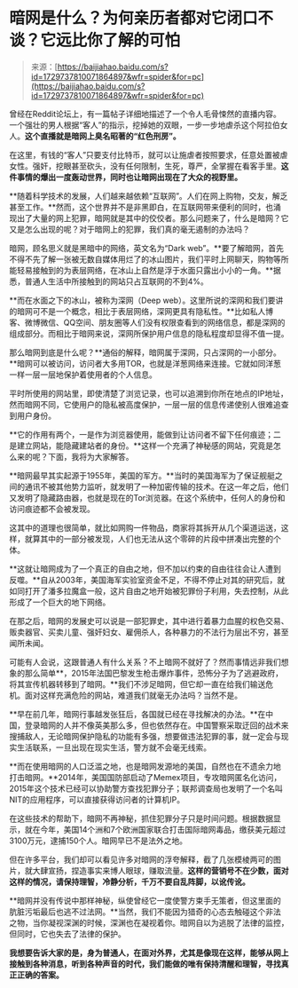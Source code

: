 <!--yml
category: 暗网
date: 2022-11-04 11:39:33
-->

# 暗网是什么？为何亲历者都对它闭口不谈？它远比你了解的可怕

> 来源：[https://baijiahao.baidu.com/s?id=1729737810071864897&wfr=spider&for=pc](https://baijiahao.baidu.com/s?id=1729737810071864897&wfr=spider&for=pc)

曾经在Reddit论坛上，有一篇帖子详细地描述了一个令人毛骨悚然的直播内容。一个强壮的男人根据“客人”的指示，挖掉她的双眼，一步一步地虐杀这个阿拉伯女人。**这个直播就是暗网上臭名昭著的“红色刑房”。**

在这里，有钱的“客人”只要支付比特币，就可以让施虐者按照要求，任意处置被虐女性。强奸，挖眼甚至砍头，没有任何限制，生死，尊严，全掌握在看客手里。**这件事情的爆出一度轰动世界，同时也让暗网出现在了大众的视野里。**

**随着科学技术的发展，人们越来越依赖“互联网”。人们在网上购物，交友，解乏甚至工作。**然而，这个世界并不是非黑即白，在互联网带来便利的同时，也涌现出了大量的网上犯罪，暗网就是其中的佼佼者。那么问题来了，什么是暗网？它又是怎么出现的呢？对于暗网上的犯罪，我们真的毫无遏制的办法吗？

暗网，顾名思义就是黑暗中的网络，英文名为“Dark web”。**要了解暗网，首先不得不先了解一张被无数自媒体用烂了的冰山图片，我们平时上网聊天，购物等所能轻易接触到的为表层网络，在冰山上自然是浮于水面只露出小小的一角。**据悉，普通人生活中所接触到的网站只占互联网的不到4%。

**而在水面之下的冰山，被称为深网（Deep web）。这里所说的深网和我们要讲的暗网可不是一个概念，相比于表层网络，深网更具有隐私性。**比如私人博客、微博微信、QQ空间、朋友圈等人们没有权限查看到的网络信息，都是深网的组成部分。而相比于暗网来说，深网所保护用户信息的隐私程度却显得不值一提。

那么暗网到底是什么呢？**通俗的解释，暗网属于深网，只占深网的一小部分。**暗网可以被访问，访问者大多用TOR，也就是洋葱网络来连接。它就如同洋葱一样一层一层地保护着使用者的个人信息。

平时所使用的网站里，即使清楚了浏览记录，也可以追溯到你所在地点的IP地址，然而暗网不同，它使用户的隐私被高度保护，一层一层的信息传递使别人很难追查到用户身份。

**它的作用有两个，一是作为浏览器使用，能做到让访问者不留下任何痕迹；二是建立网站，能隐藏建站者的身份。**这样一个充满了神秘感的网站，究竟是怎么来的呢？下面，我将为大家解答。

**暗网最早其实起源于1955年，美国的军方。**当时的美国海军为了保证舰艇之间的通讯不被其他势力监听，就发明了一种加密传输的技术。在这一年之后，他们又发明了隐藏路由器，也就是现在的Tor浏览器。在这个系统中，任何人的身份和访问痕迹都不会被发现。

这其中的道理也很简单，就比如网购一件物品，商家将其拆开从几个渠道运送，这样，就算其中的一部分被发现，人们也无法从这个零碎的片段中拼凑出完整的个体。

**这就让暗网成为了一个真正的自由之地，但不加以约束的自由往往会让人遭到反噬。**自从2003年，美国海军实验室资金不足，不得不停止对其的研究后，就如同打开了潘多拉魔盒一般，这片自由之地开始被犯罪份子利用，失去控制，从此形成了一个巨大的地下网络。

在那之后，暗网的发展史可以说是一部犯罪史，其中进行着暴力血腥的权色交易、贩卖器官、买卖儿童、强奸妇女、雇佣杀人，各种暴力的不法行为层出不穷，甚至闻所未闻。

可能有人会说，这跟普通人有什么关系？不上暗网不就好了？然而事情远非我们想象的那么简单**，2015年法国巴黎发生枪击爆炸事件，恐怖分子为了逃避政府，将其宣传机器转移到了暗网。**我们不涉足暗网，但它却一直在给我们输送危机。面对这样充满危险的网站，难道我们就毫无办法吗？当然不是。

**早在前几年，暗网行事越发张狂后，各国就已经在寻找解决的办法。**在中国，登录暗网的人并不像英美那么多，但也依然存在。中国警察采取迂回的战术来搜捕敌人，无论暗网保护隐私的功能有多强，想要做违法犯罪的事，就一定会与现实生活联系，一旦出现在现实生活，警方就不会毫无线索。

**而在使用暗网的人口泛滥之地，也是暗网发源地的美国，自然也在不遗余力地打击暗网。**2014年，美国国防部启动了Memex项目，专攻暗网匿名化访问，2015年这个技术已经可以协助警方查找犯罪分子；联邦调查局也发明了一个名叫NIT的应用程序，可以直接获得访问者的计算机IP。

在这些技术的帮助下，暗网不再神秘，抓住犯罪分子只是时间问题。根据数据显示，就在今年，美国14个洲和7个欧洲国家联合打击国际暗网毒品，缴获美元超过3100万元，逮捕150个人。暗网早已不是法外之地。

但在许多平台，我们却可以看见许多对暗网的浮夸解释，截了几张模棱两可的图片，就大肆宣扬，捏造事实来博人眼球，赚取流量。**这样的营销号不在少数，面对这样的情况，请保持理智，冷静分析，千万不要自乱阵脚，以讹传讹。**

**暗网并没有传说中那样神秘，纵使曾经它一度使警方束手无策者，但这里面的肮脏污垢最后也逃不过法网。**当然，我们不能因为猎奇的心态去触碰这个非法之物，当你凝视深渊的时候，深渊也在凝视着你。暗网自以为逃脱了法律的监控，但同时，它也失去了法律的保护。

**我想要告诉大家的是，身为普通人，在面对外界，尤其是像现在这样，能够从网上接触到各种消息，听到各种声音的时代，我们能做的唯有保持清醒和理智，寻找真正正确的答案。**